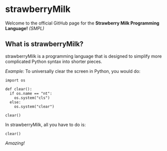 # strawberryMilk

Welcome to the official GitHub page for the **Strawberry Milk Programming Language!** *(SMPL)*

## What is strawberryMilk?
strawberryMilk is a programming language that is designed to simplify more complicated Python syntax into shorter pieces.

*Example:*
To universally clear the screen in Python, you would do:
```
import os

def clear():
  if os.name == "nt":
    os.system("cls")
  else:
    os.system("clear")
    
clear()
```

In strawberryMilk, all you have to do is:
```
clear()
```

*Amazing!*
